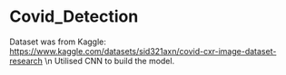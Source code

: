 # Covid_Detection
Dataset was from Kaggle: https://www.kaggle.com/datasets/sid321axn/covid-cxr-image-dataset-research
\n Utilised CNN to build the model.
